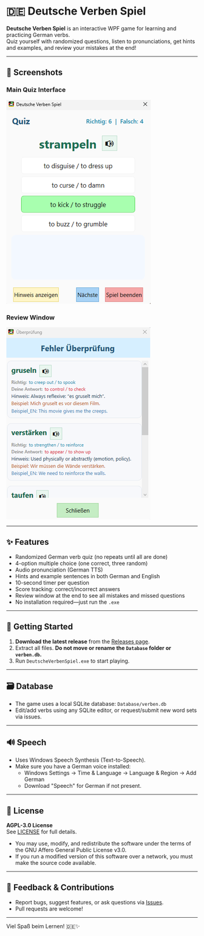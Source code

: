 # 🇩🇪 Deutsche Verben Spiel

**Deutsche Verben Spiel** is an interactive WPF game for learning and practicing German verbs.  
Quiz yourself with randomized questions, listen to pronunciations, get hints and examples, and review your mistakes at the end!

---

## 📸 Screenshots

### Main Quiz Interface
![Main Interface](images/main-interface.png)

### Review Window
![Review Window](images/review-window.png)

---

## ✨ Features

- Randomized German verb quiz (no repeats until all are done)
- 4-option multiple choice (one correct, three random)
- Audio pronunciation (German TTS)
- Hints and example sentences in both German and English
- 10-second timer per question
- Score tracking: correct/incorrect answers
- Review window at the end to see all mistakes and missed questions
- No installation required—just run the `.exe`

---

## 🚀 Getting Started

1. **Download the latest release** from the [Releases page](https://github.com/hemrajchauhan/DeutscheVerbenSpiel/releases).
2. Extract all files. **Do not move or rename the `Database` folder or `verben.db`.**
3. Run `DeutscheVerbenSpiel.exe` to start playing.

---

## 🗃️ Database

- The game uses a local SQLite database: `Database/verben.db`
- Edit/add verbs using any SQLite editor, or request/submit new word sets via issues.

---

## 🔊 Speech

- Uses Windows Speech Synthesis (Text-to-Speech).
- Make sure you have a German voice installed:
  - Windows Settings → Time & Language → Language & Region → Add German
  - Download "Speech" for German if not present.

---

## 📖 License

**AGPL-3.0 License**  
See [LICENSE](https://github.com/hemrajchauhan/DeutscheVerbenSpiel/tree/master?tab=AGPL-3.0-1-ov-file) for full details.

- You may use, modify, and redistribute the software under the terms of the GNU Affero General Public License v3.0.
- If you run a modified version of this software over a network, you must make the source code available.

---

## 💬 Feedback & Contributions

- Report bugs, suggest features, or ask questions via [Issues](https://github.com/hemrajchauhan/DeutscheVerbenSpiel/issues).
- Pull requests are welcome!

---

Viel Spaß beim Lernen! 🇩🇪✨
